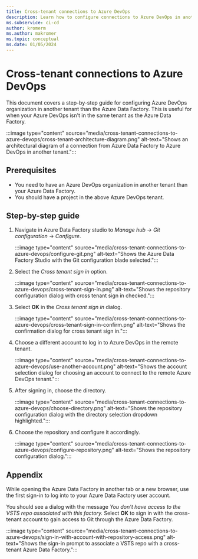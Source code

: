 ```yaml
---
title: Cross-tenant connections to Azure DevOps
description: Learn how to configure connections to Azure DevOps in another tenant in Azure Data Factory
ms.subservice: ci-cd
author: kromerm
ms.author: makromer
ms.topic: conceptual
ms.date: 01/05/2024
---
```


# Cross-tenant connections to Azure DevOps

This document covers a step-by-step guide for configuring Azure DevOps organization in another tenant than the Azure Data Factory.  This is useful for when your Azure DevOps isn't in the same tenant as the Azure Data Factory.

:::image type="content" source="media/cross-tenant-connections-to-azure-devops/cross-tenant-architecture-diagram.png" alt-text="Shows an architectural diagram of a connection from Azure Data Factory to Azure DevOps in another tenant.":::

## Prerequisites

- You need to have an Azure DevOps organization in another tenant than your Azure Data Factory. 
- You should have a project in the above Azure DevOps tenant. 

## Step-by-step guide

1. Navigate in Azure Data Factory studio to _Manage hub_ &#8594; _Git configuration_ &#8594; _Configure_.

   :::image type="content" source="media/cross-tenant-connections-to-azure-devops/configure-git.png" alt-text="Shows the Azure Data Factory Studio with the Git configuration blade selected.":::   

1. Select the _Cross tenant sign in_ option.

   :::image type="content" source="media/cross-tenant-connections-to-azure-devops/cross-tenant-sign-in.png" alt-text="Shows the repository configuration dialog with cross tenant sign in checked.":::

1. Select **OK** in the _Cross tenant sign in_ dialog.

   :::image type="content" source="media/cross-tenant-connections-to-azure-devops/cross-tenant-sign-in-confirm.png" alt-text="Shows the confirmation dialog for cross tenant sign in.":::

1. Choose a different account to log in to Azure DevOps in the remote tenant.

   :::image type="content" source="media/cross-tenant-connections-to-azure-devops/use-another-account.png" alt-text="Shows the account selection dialog for choosing an account to connect to the remote Azure DevOps tenant.":::

1. After signing in, choose the directory.

   :::image type="content" source="media/cross-tenant-connections-to-azure-devops/choose-directory.png" alt-text="Shows the repository configuration dialog with the directory selection dropdown highlighted.":::

1. Choose the repository and configure it accordingly.

   :::image type="content" source="media/cross-tenant-connections-to-azure-devops/configure-repository.png" alt-text="Shows the repository configuration dialog.":::

## Appendix

While opening the Azure Data Factory in another tab or a new browser, use the first sign-in to log into to your Azure Data Factory user account.

You should see a dialog with the message _You don't have access to the VSTS repo associated with this factory._  Select **OK** to sign in with the cross-tenant account to gain access to Git through the Azure Data Factory.

:::image type="content" source="media/cross-tenant-connections-to-azure-devops/sign-in-with-account-with-repository-access.png" alt-text="Shows the sign-in prompt to associate a VSTS repo with a cross-tenant Azure Data Factory.":::
